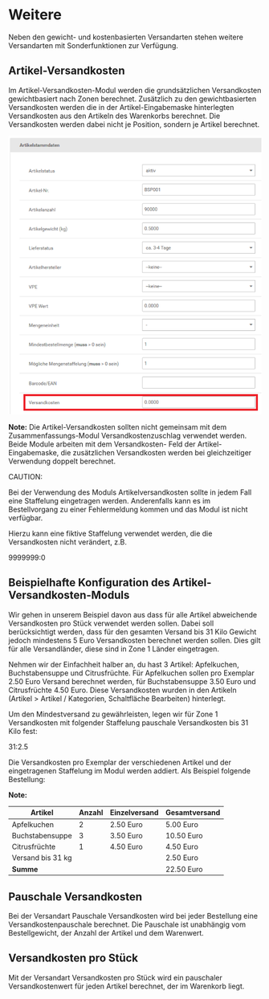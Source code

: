 # Weitere 

Neben den gewicht- und kostenbasierten Versandarten stehen weitere Versandarten mit Sonderfunktionen zur Verfügung.

## Artikel-Versandkosten 

Im Artikel-Versandkosten-Modul werden die grundsätzlichen Versandkosten gewichtbasiert nach Zonen berechnet. Zusätzlich zu den gewichtbasierten Versandkosten werden die in der Artikel-Eingabemaske hinterlegten Versandkosten aus den Artikeln des Warenkorbs berechnet. Die Versandkosten werden dabei nicht je Position, sondern je Artikel berechnet.

![](Bilder/Abb063_ArtikelVesandkostenInDerArtikelEingabemaske.png "Artikel-Versandkosten in der Artikel-Eingabemaske")

**Note:** Die Artikel-Versandkosten sollten nicht gemeinsam mit dem Zusammenfassungs-Modul Versandkostenzuschlag verwendet werden. Beide Module arbeiten mit dem Versandkosten- Feld der Artikel-Eingabemaske, die zusätzlichen Versandkosten werden bei gleichzeitiger Verwendung doppelt berechnet.

CAUTION:

Bei der Verwendung des Moduls Artikelversandkosten sollte in jedem Fall eine Staffelung eingetragen werden. Anderenfalls kann es im Bestellvorgang zu einer Fehlermeldung kommen und das Modul ist nicht verfügbar.

Hierzu kann eine fiktive Staffelung verwendet werden, die die Versandkosten nicht verändert, z.B.

9999999:0

## Beispielhafte Konfiguration des Artikel-Versandkosten-Moduls 

Wir gehen in unserem Beispiel davon aus dass für alle Artikel abweichende Versandkosten pro Stück verwendet werden sollen. Dabei soll berücksichtigt werden, dass für den gesamten Versand bis 31 Kilo Gewicht jedoch mindestens 5 Euro Versandkosten berechnet werden sollen. Dies gilt für alle Versandländer, diese sind in Zone 1 Länder eingetragen.

Nehmen wir der Einfachheit halber an, du hast 3 Artikel: Apfelkuchen, Buchstabensuppe und Citrusfrüchte. Für Apfelkuchen sollen pro Exemplar 2.50 Euro Versand berechnet werden, für Buchstabensuppe 3.50 Euro und Citrusfrüchte 4.50 Euro. Diese Versandkosten wurden in den Artikeln \(Artikel \> Artikel / Kategorien, Schaltfläche Bearbeiten\) hinterlegt.

Um den Mindestversand zu gewährleisten, legen wir für Zone 1 Versandkosten mit folgender Staffelung pauschale Versandkosten bis 31 Kilo fest:

31:2.5

Die Versandkosten pro Exemplar der verschiedenen Artikel und der eingetragenen Staffelung im Modul werden addiert. Als Beispiel folgende Bestellung:

**Note:**

|Artikel|Anzahl|Einzelversand|Gesamtversand|
|-------|------|-------------|-------------|
|Apfelkuchen|2|2.50 Euro|5.00 Euro|
|Buchstabensuppe|3|3.50 Euro|10.50 Euro|
|Citrusfrüchte|1|4.50 Euro|4.50 Euro|
|Versand bis 31 kg| | |2.50 Euro|
|**Summe**| | |22.50 Euro|

## Pauschale Versandkosten 

Bei der Versandart Pauschale Versandkosten wird bei jeder Bestellung eine Versandkostenpauschale berechnet. Die Pauschale ist unabhängig vom Bestellgewicht, der Anzahl der Artikel und dem Warenwert.

## Versandkosten pro Stück 

Mit der Versandart Versandkosten pro Stück wird ein pauschaler Versandkostenwert für jeden Artikel berechnet, der im Warenkorb liegt.




